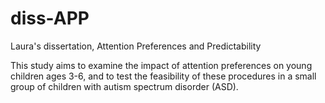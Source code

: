 # diss-APP
Laura's dissertation, Attention Preferences and Predictability

This study aims to examine the impact of attention preferences on young children ages 3-6, and to test the feasibility of these procedures in a small group of children with autism spectrum disorder (ASD).
